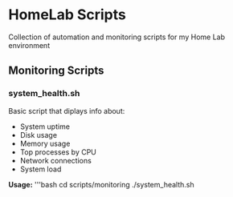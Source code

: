 # HomeLab Scripts

Collection of automation and monitoring scripts for my Home Lab environment

## Monitoring Scripts

### system_health.sh
Basic script that diplays info about:
- System uptime
- Disk usage
- Memory usage
- Top processes by CPU
- Network connections
- System load

**Usage:**
'''bash
cd scripts/monitoring
./system_health.sh


